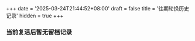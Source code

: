 +++
date = '2025-03-24T21:44:52+08:00'
draft = false
title = '往期轮换历史记录'
hidden = true
+++
### 当前复活后暂无留档记录